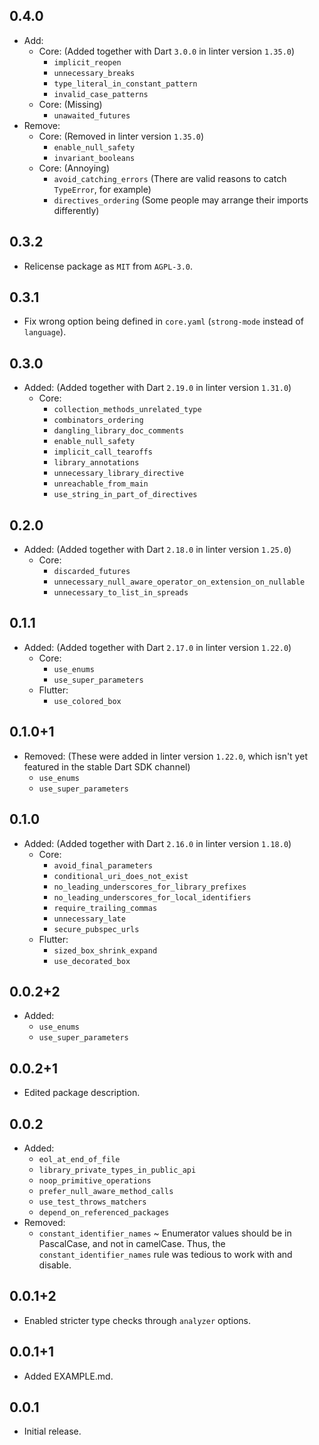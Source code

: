 ## 0.4.0

- Add:
  - Core: (Added together with Dart `3.0.0` in linter version `1.35.0`)
    - `implicit_reopen`
    - `unnecessary_breaks`
    - `type_literal_in_constant_pattern`
    - `invalid_case_patterns`
  - Core: (Missing)
    - `unawaited_futures`
- Remove:
  - Core: (Removed in linter version `1.35.0`)
    - `enable_null_safety`
    - `invariant_booleans`
  - Core: (Annoying)
    - `avoid_catching_errors` (There are valid reasons to catch `TypeError`, for
      example)
    - `directives_ordering` (Some people may arrange their imports differently)

## 0.3.2

- Relicense package as `MIT` from `AGPL-3.0`.

## 0.3.1

- Fix wrong option being defined in `core.yaml` (`strong-mode` instead of
  `language`).

## 0.3.0

- Added: (Added together with Dart `2.19.0` in linter version `1.31.0`)
  - Core:
    - `collection_methods_unrelated_type`
    - `combinators_ordering`
    - `dangling_library_doc_comments`
    - `enable_null_safety`
    - `implicit_call_tearoffs`
    - `library_annotations`
    - `unnecessary_library_directive`
    - `unreachable_from_main`
    - `use_string_in_part_of_directives`

## 0.2.0

- Added: (Added together with Dart `2.18.0` in linter version `1.25.0`)
  - Core:
    - `discarded_futures`
    - `unnecessary_null_aware_operator_on_extension_on_nullable`
    - `unnecessary_to_list_in_spreads`

## 0.1.1

- Added: (Added together with Dart `2.17.0` in linter version `1.22.0`)
  - Core:
    - `use_enums`
    - `use_super_parameters`
  - Flutter:
    - `use_colored_box`

## 0.1.0+1

- Removed: (These were added in linter version `1.22.0`, which isn't yet
  featured in the stable Dart SDK channel)
  - `use_enums`
  - `use_super_parameters`

## 0.1.0

- Added: (Added together with Dart `2.16.0` in linter version `1.18.0`)
  - Core:
    - `avoid_final_parameters`
    - `conditional_uri_does_not_exist`
    - `no_leading_underscores_for_library_prefixes`
    - `no_leading_underscores_for_local_identifiers`
    - `require_trailing_commas`
    - `unnecessary_late`
    - `secure_pubspec_urls`
  - Flutter:
    - `sized_box_shrink_expand`
    - `use_decorated_box`

## 0.0.2+2

- Added:
  - `use_enums`
  - `use_super_parameters`

## 0.0.2+1

- Edited package description.

## 0.0.2

- Added:
  - `eol_at_end_of_file`
  - `library_private_types_in_public_api`
  - `noop_primitive_operations`
  - `prefer_null_aware_method_calls`
  - `use_test_throws_matchers`
  - `depend_on_referenced_packages`
- Removed:
  - `constant_identifier_names` ~ Enumerator values should be in PascalCase, and
    not in camelCase. Thus, the `constant_identifier_names` rule was tedious to
    work with and disable.

## 0.0.1+2

- Enabled stricter type checks through `analyzer` options.

## 0.0.1+1

- Added EXAMPLE.md.

## 0.0.1

- Initial release.
